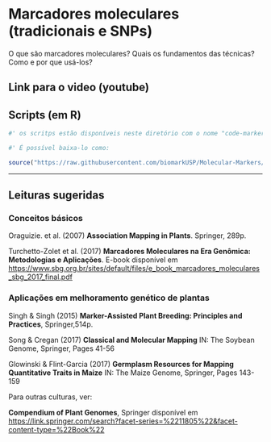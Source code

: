 # Marcadores moleculares (tradicionais e SNPs)


O que são marcadores moleculares? Quais os fundamentos das técnicas? Como e por que usá-los?

## Link para o video (youtube)


## Scripts (em R)

```R
#' os scritps estão disponíveis neste diretório com o nome "code-markers.R"

#' É possível baixa-lo como:

source("https://raw.githubusercontent.com/biomarkUSP/Molecular-Markers/master/code-markers.R")
```

_______________________________________________________________________________________________________

## Leituras sugeridas


### Conceitos básicos

Oraguizie. et al. (2007) **Association Mapping in Plants**. Springer, 289p.

Turchetto-Zolet et al. (2017) **Marcadores Moleculares na Era Genômica: Metodologias e Aplicações**. E-book disponível em <https://www.sbg.org.br/sites/default/files/e_book_marcadores_moleculares_sbg_2017_final.pdf>

### Aplicações em melhoramento genético de plantas

 Singh & Singh (2015) **Marker-Assisted Plant Breeding: Principles and Practices**, Springer,514p.
 
 Song & Cregan (2017) **Classical and Molecular Mapping** IN: The Soybean Genome, Springer, Pages 41-56
 
Glowinski & Flint-Garcia (2017) **Germplasm Resources for Mapping Quantitative Traits in Maize** IN: The Maize Genome, Springer, Pages 143-159

Para outras culturas, ver:

**Compendium of Plant Genomes**, Springer
disponível em <https://link.springer.com/search?facet-series=%2211805%22&facet-content-type=%22Book%22>
